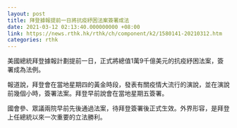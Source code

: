 ```yaml
---
layout: post
title: 拜登據報提前一日將抗疫紓困法案簽署成法
date: 2021-03-12 02:13:40.000000000 +08:00
link: https://news.rthk.hk/rthk/ch/component/k2/1580141-20210312.htm
categories: rthk
---
```


美國總統拜登據報計劃提前一日，正式將總值1萬9千億美元的抗疫紓困法案，簽署成為法例。

報道說，拜登會在當地星期四的黃金時段，發表有關疫情大流行的演說，並在演說前幾個小時，簽署法案。拜登早前說會在當地星期五簽署。

國會參、眾議兩院早前先後通過法案，待拜登簽署後正式生效。外界形容，是拜登上任總統以來一次重要的立法勝利。

